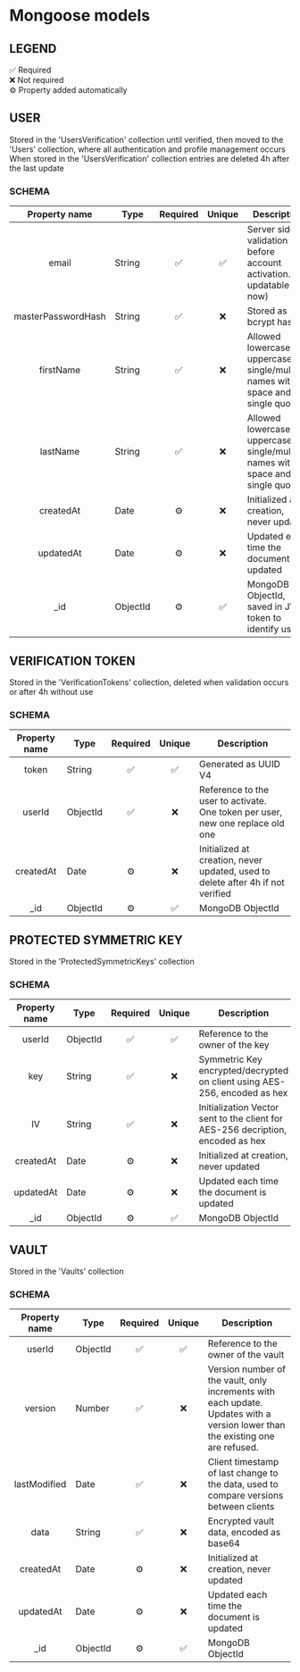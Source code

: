 # Mongoose models

## LEGEND

✅ Required <br>
❌ Not required <br>
⚙️ Property added automatically

## USER

Stored in the 'UsersVerification' collection until verified, then moved to the 'Users' collection, where all
authentication and profile management occurs <br>
When stored in the 'UsersVerification' collection entries are deleted 4h after the last update

### SCHEMA

| Property name | Type | Required | Unique | Description |
| :-----------: | ---- | :------: | :------: | ------------ |
| email | String | ✅ | ✅ | Server side validation before account activation. Not updatable (for now) |
| masterPasswordHash | String | ✅ | ❌ | Stored as bcrypt hash. |
| firstName | String | ✅ | ❌ | Allowed lowercase, uppercase, single/multiple names with space and single quote |
| lastName | String | ✅ | ❌ | Allowed lowercase, uppercase, single/multiple names with space and single quote |
| createdAt | Date | ⚙️ | ❌ | Initialized at creation, never updated |
| updatedAt | Date | ⚙️ | ❌ | Updated each time the document is updated |
| _id | ObjectId | ⚙️ | ✅ | MongoDB ObjectId, saved in JWT token to identify users |

## VERIFICATION TOKEN

Stored in the 'VerificationTokens' collection, deleted when validation occurs or after 4h without use

### SCHEMA

| Property name | Type | Required | Unique | Description |
| :-----------: | ---- | :------: | :------: | ------------ |
| token | String | ✅ | ✅ | Generated as UUID V4 |
| userId | ObjectId | ✅ | ❌ | Reference to the user to activate. One token per user, new one replace old one |
| createdAt | Date | ⚙️ | ❌ | Initialized at creation, never updated, used to delete after 4h if not verified |
| _id | ObjectId | ⚙️ | ✅ | MongoDB ObjectId |

## PROTECTED SYMMETRIC KEY

Stored in the 'ProtectedSymmetricKeys' collection

### SCHEMA

| Property name | Type | Required | Unique | Description |
| :-----------: | ---- | :------: | :------: | ------------ |
| userId | ObjectId | ✅ | ✅ | Reference to the owner of the key |
| key | String | ✅ | ❌ | Symmetric Key encrypted/decrypted on client using AES-256, encoded as hex |
| IV | String | ✅ | ❌ | Initialization Vector sent to the client for AES-256 decription, encoded as hex |
| createdAt | Date | ⚙️ | ❌ | Initialized at creation, never updated |
| updatedAt | Date | ⚙️ | ❌ | Updated each time the document is updated |
| _id | ObjectId | ⚙️ | ✅ | MongoDB ObjectId |

## VAULT

Stored in the 'Vaults' collection

### SCHEMA

| Property name | Type | Required | Unique | Description |
| :-----------: | ---- | :------: | :------: | ------------ |
| userId | ObjectId | ✅ | ✅ | Reference to the owner of the vault |
| version | Number | ✅ | ❌ | Version number of the vault, only increments with each update. Updates with a version lower than the existing one are refused. |
| lastModified | Date | ✅ | ❌ | Client timestamp of last change to the data, used to compare versions between clients |
| data | String | ✅ | ❌ | Encrypted vault data, encoded as base64 |
| createdAt | Date | ⚙️ | ❌ | Initialized at creation, never updated |
| updatedAt | Date | ⚙️ | ❌ | Updated each time the document is updated |
| _id | ObjectId | ⚙️ | ✅ | MongoDB ObjectId |
